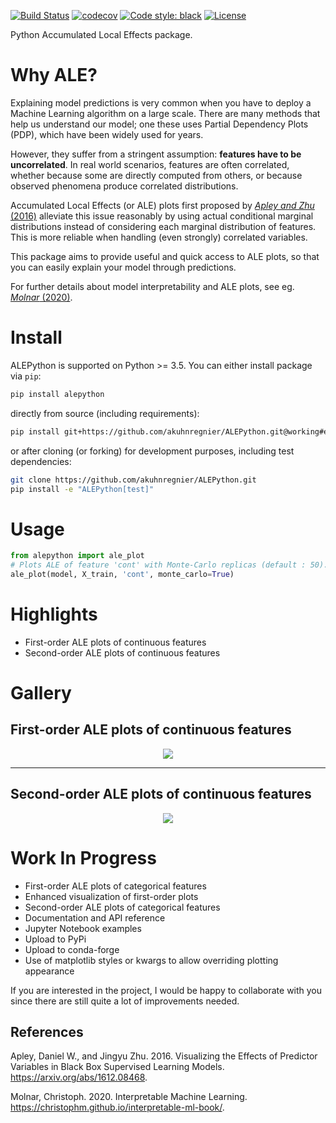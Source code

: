 [![Build Status](https://travis-ci.com/akuhnregnier/ALEPython.svg?branch=working)](https://travis-ci.com/akuhnregnier/ALEPython)
[![codecov](https://codecov.io/gh/akuhnregnier/ALEPython/branch/working/graph/badge.svg)](https://codecov.io/gh/akuhnregnier/ALEPython)
[![Code style: black](https://img.shields.io/badge/code%20style-black-000000.svg)](https://github.com/ambv/black)
[![License](https://img.shields.io/badge/License-Apache%202.0-blue.svg)](https://github.com/akuhnregnier/ALEPython/blob/working/LICENSE)


Python Accumulated Local Effects package.

# Why ALE?

Explaining model predictions is very common when you have to deploy a Machine Learning algorithm on a large scale.
There are many methods that help us understand our model; one these uses Partial Dependency Plots (PDP), which have been widely used for years.

However, they suffer from a stringent assumption: **features have to be uncorrelated**.
In real world scenarios, features are often correlated, whether because some are directly computed from others, or because observed phenomena produce correlated distributions.

Accumulated Local Effects (or ALE) plots first proposed by [_Apley and Zhu_ (2016)](#1) alleviate this issue reasonably by using actual conditional marginal distributions instead of considering each marginal distribution of features.
This is more reliable when handling (even strongly) correlated variables.

This package aims to provide useful and quick access to ALE plots, so that you can easily explain your model through predictions.

For further details about model interpretability and ALE plots, see eg. [_Molnar_ (2020)](#2).

# Install

ALEPython is supported on Python >= 3.5.
You can either install package via `pip`:

```sh
pip install alepython
```
directly from source (including requirements):
```sh
pip install git+https://github.com/akuhnregnier/ALEPython.git@working#egg=alepython
```
or after cloning (or forking) for development purposes, including test dependencies:
```sh
git clone https://github.com/akuhnregnier/ALEPython.git
pip install -e "ALEPython[test]"
```

# Usage

```python
from alepython import ale_plot
# Plots ALE of feature 'cont' with Monte-Carlo replicas (default : 50).
ale_plot(model, X_train, 'cont', monte_carlo=True)
```

# Highlights

- First-order ALE plots of continuous features
- Second-order ALE plots of continuous features

# Gallery

## First-order ALE plots of continuous features

<center><img src='https://github.com/MaximeJumelle/ALEPython/raw/dev/resources/fo_ale_quant.png'></center>

---

## Second-order ALE plots of continuous features

<center><img src='https://github.com/MaximeJumelle/ALEPython/raw/dev/resources/so_ale_quant.png'></center>

# Work In Progress

- First-order ALE plots of categorical features
- Enhanced visualization of first-order plots
- Second-order ALE plots of categorical features
- Documentation and API reference
- Jupyter Notebook examples
- Upload to PyPi
- Upload to conda-forge
- Use of matplotlib styles or kwargs to allow overriding plotting appearance

If you are interested in the project, I would be happy to collaborate with you since there are still quite a lot of improvements needed.

## References

<a id="1"></a>
Apley, Daniel W., and Jingyu Zhu. 2016. Visualizing the Effects of Predictor Variables in Black Box Supervised Learning Models. <https://arxiv.org/abs/1612.08468>.

<a id="2"></a>
Molnar, Christoph. 2020. Interpretable Machine Learning. <https://christophm.github.io/interpretable-ml-book/>.
